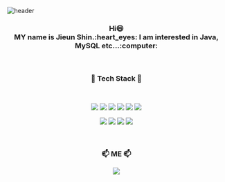 

<!--
**JieunSh/JieunSh** is a repository because its `README.md` (this file) appears on your GitHub profile.

Here are some ideas to get you started:

- 🔭 I’m currently working on ...
- 🌱 I’m currently learning ...
- 👯 I’m looking to collaborate on ...
- 🤔 I’m looking for help with ...
- 💬 Ask me about ...
- 📫 How to reach me: ...
- 😄 Pronouns: ...
- ⚡ Fun fact: ...
-->
![header](https://capsule-render.vercel.app/api?type=slice&color=auto&height=130&section=header&text=Welcome%20to%20Jieun's%20Github&fontSize=45)

<h3 align="center">Hi😄<br/>MY name is Jieun Shin.:heart_eyes: I am interested in Java, MySQL etc...:computer:</h3><br/>
<h3 align="center">🌱 Tech Stack 🌱</h3><br/>

<p align = "center">
 <img src="https://img.shields.io/badge/Spring-088A29?style=flat-square&logo=Spring&logoColor=white"/>
 <img src="https://img.shields.io/badge/JAVA-3766AB?style=flat-square&logo=Java&logoColor=white"/>
 <img src="https://img.shields.io/badge/MySQL-pink?style=flat-square&logo=mysql&logoColor=white"/>
 <img src="https://img.shields.io/badge/JavaScript-gray?style=flat-square&logo=javascript&logoColor=white"/> 
 <img src="https://img.shields.io/badge/HTML5-74D0CA?style=flat-square&logo=html5&logoColor=black"/>
 <img src="https://img.shields.io/badge/CSS3-DD39A9?style=flat-square&logo=css3&logoColor=white"/></p>
 
<p align = "center">
  <img src="https://img.shields.io/badge/PHP-E34949?style=flat-square&logo=php&logoColor=white"/>
  <img src="https://img.shields.io/badge/C-5460CB?style=flat-square&logo=C&logoColor=white"/>
  <img src="https://img.shields.io/badge/Python-B846DF?style=flat-square&logo=python&logoColor=white"/>
  <img src="https://img.shields.io/badge/Android-39ED3F?style=flat-square&logo=android&logoColor=white"/></p><br/>

<h3 align = "center">📫 ME 📫</h3>
<p align = "center">
<a href="mailto:rkwhr678@gmail.com" target="_blank"><img src="https://img.shields.io/badge/Gmail-E61010?style=flat-square&logo=gmail&logoColor=white"/>
</p>
